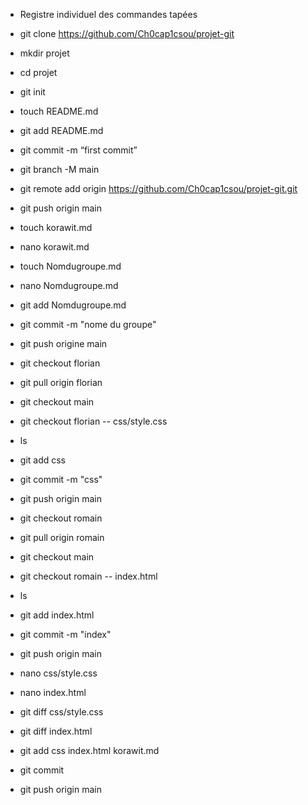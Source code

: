 - Registre individuel des commandes tapées


- git clone https://github.com/Ch0cap1csou/projet-git


- mkdir projet

- cd projet
- git init
- touch README.md
- git add README.md
- git commit -m “first commit”
- git branch -M main
- git remote add origin https://github.com/Ch0cap1csou/projet-git.git
- git push origin main
- touch korawit.md
- nano korawit.md
- touch Nomdugroupe.md
- nano Nomdugroupe.md
- git add Nomdugroupe.md
- git commit -m "nome du groupe"
- git push origine main
- git checkout florian
- git pull origin florian
- git checkout main
- git checkout florian -- css/style.css
- ls
- git add css
- git commit -m "css"
- git push origin main
- git checkout romain
- git pull origin romain
- git checkout main
- git checkout romain -- index.html
- ls
- git add index.html
- git commit -m "index"
- git push origin main
- nano css/style.css
- nano index.html
- git diff css/style.css
- git diff index.html
- git add css index.html korawit.md
- git commit
- git push origin main 

